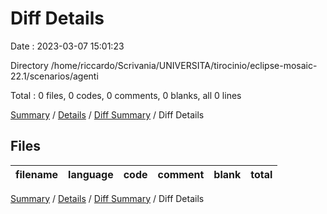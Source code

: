 # Diff Details

Date : 2023-03-07 15:01:23

Directory /home/riccardo/Scrivania/UNIVERSITA/tirocinio/eclipse-mosaic-22.1/scenarios/agenti

Total : 0 files,  0 codes, 0 comments, 0 blanks, all 0 lines

[Summary](results.md) / [Details](details.md) / [Diff Summary](diff.md) / Diff Details

## Files
| filename | language | code | comment | blank | total |
| :--- | :--- | ---: | ---: | ---: | ---: |

[Summary](results.md) / [Details](details.md) / [Diff Summary](diff.md) / Diff Details